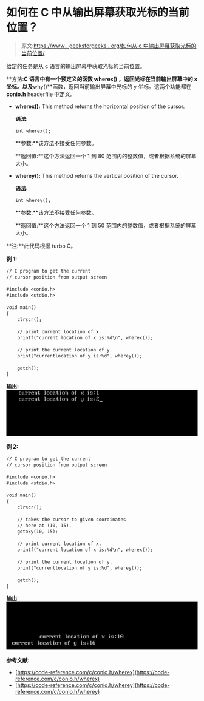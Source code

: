 # 如何在 C 中从输出屏幕获取光标的当前位置？

> 原文:[https://www . geeksforgeeks . org/如何从 c 中输出屏幕获取光标的当前位置/](https://www.geeksforgeeks.org/how-to-get-the-current-position-of-cursor-from-output-screen-in-c/)

给定的任务是从 c 语言的输出屏幕中获取光标的当前位置。

**方法:**C 语言中有一个预定义的函数 **wherex()** ，返回光标在当前输出屏幕中的 x 坐标。以及**why()**函数，返回当前输出屏幕中光标的 y 坐标。这两个功能都在 **conio.h** headerfile 中定义。

*   **wherex():** This method returns the horizontal position of the cursor.

    **语法:**

    ```
    int wherex();
    ```

    **参数:**该方法不接受任何参数。

    **返回值:**这个方法返回一个 1 到 80 范围内的整数值，或者根据系统的屏幕大小。

*   **wherey():** This method returns the vertical position of the cursor.

    **语法:**

    ```
    int wherey();
    ```

    **参数:**该方法不接受任何参数。

    **返回值:**这个方法返回一个 1 到 50 范围内的整数值，或者根据系统的屏幕大小。

**注:**此代码根据 turbo C。

**例 1:**

```
// C program to get the current
// cursor position from output screen

#include <conio.h>
#include <stdio.h>

void main()
{
    clrscr();

    // print current location of x.
    printf("current location of x is:%d\n", wherex());

    // print the current location of y.
    print("currentlocation of y is:%d", wherey());

    getch();
}
```

**输出:**
![](img/9ddf3510e7b3763a49b1e7bd3771e43d.png)

**例 2:**

```
// C program to get the current
// cursor position from output screen

#include <conio.h>
#include <stdio.h>

void main()
{
    clrscr();

    // takes the cursor to given coordinates
    // here at (10, 15).
    gotoxy(10, 15);

    // print current location of x.
    printf("current location of x is:%d\n", wherex());

    // print the current location of y.
    print("currentlocation of y is:%d", wherey());

    getch();
}
```

**输出:**
![](img/64db50e59aca016a534140e1f6ac2e3a.png)

**参考文献:**

*   [https://code-reference.com/c/conio.h/wherex](https://code-reference.com/c/conio.h/wherex)
*   [https://code-reference.com/c/conio.h/wherey](https://code-reference.com/c/conio.h/wherey)